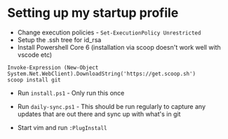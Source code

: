 # Setting up my startup profile

* Change execution policies - `Set-ExecutionPolicy Unrestricted`
* Setup the .ssh tree for id_rsa 
* Install Powershell Core 6 (installation via scoop doesn't work well with vscode etc)

```
Invoke-Expression (New-Object System.Net.WebClient).DownloadString('https://get.scoop.sh')
scoop install git
```

* Run `install.ps1` - Only run this once

* Run `daily-sync.ps1`  - This should be run regularly to capture any updates that are out there and sync up with what's in git

* Start vim and run `:PlugInstall`


